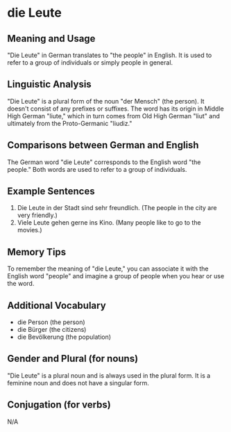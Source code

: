 # die Leute
## Meaning and Usage
"Die Leute" in German translates to "the people" in English. It is used to refer to a group of individuals or simply people in general.

## Linguistic Analysis
"Die Leute" is a plural form of the noun "der Mensch" (the person). It doesn't consist of any prefixes or suffixes. The word has its origin in Middle High German "liute," which in turn comes from Old High German "liut" and ultimately from the Proto-Germanic "liudiz."

## Comparisons between German and English
The German word "die Leute" corresponds to the English word "the people." Both words are used to refer to a group of individuals.

## Example Sentences
1. Die Leute in der Stadt sind sehr freundlich. (The people in the city are very friendly.)
2. Viele Leute gehen gerne ins Kino. (Many people like to go to the movies.)

## Memory Tips
To remember the meaning of "die Leute," you can associate it with the English word "people" and imagine a group of people when you hear or use the word.

## Additional Vocabulary
- die Person (the person)
- die Bürger (the citizens)
- die Bevölkerung (the population)

## Gender and Plural (for nouns)
"Die Leute" is a plural noun and is always used in the plural form. It is a feminine noun and does not have a singular form.

## Conjugation (for verbs)
N/A